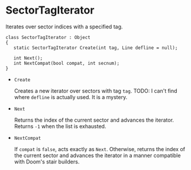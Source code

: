 # SectorTagIterator

Iterates over sector indices with a specified tag.

```
class SectorTagIterator : Object
{
   static SectorTagIterator Create(int tag, Line defline = null);

   int Next();
   int NextCompat(bool compat, int secnum);
}
```

- `Create`

   Creates a new iterator over sectors with tag `tag`. TODO: I can't find where
   `defline` is actually used. It is a mystery.

- `Next`

   Returns the index of the current sector and advances the iterator. Returns
   `-1` when the list is exhausted.

- `NextCompat`

    If `compat` is `false`, acts exactly as `Next`. Otherwise, returns the
    index of the current sector and advances the iterator in a manner
    compatible with Doom's stair builders.

<!-- EOF -->
